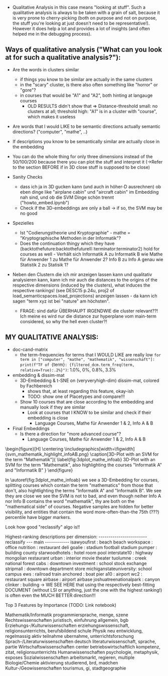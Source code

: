 
* Qualitative Analysis in this case means "looking at stuff". Such a qualitative analysis is always to be taken with a grain of salt, because it is very prone to cherry-picking (both on purpose and not on purpose, the stuff you're looking at just doesn't need to be representative!). However it does help a lot and provides a lot of insights (and often helped me in the debugging process).

## Ways of qualitative analysis ("What can you look at for such a qualitative analysis?"):

* Are the words in clusters similar 
	* if things you know to be similar are actually in the same clusters
	* in the "scary" cluster, is there also often something like "horror" or "gore"?
	* in courses that would be "A1" and "A2", both hinting at langauge courses
		* OLD RESULTS didn't show that => Distance-threshold small: no clusters at all; threshold high: "A1" is in a cluster with "course", which makes it useless
* Are words that I would LIKE to be semantic directions actually semantic directions? ("computer", "mathe", ..)

* If descriptions you know to be semantically similar are actually close in the embedding
* You can do the whole thing for only three dimensions instead of the 50/100/200 because there you can plot the stuff and interpret it  (->Refer to the section BEFORE if in 3D close stuff is supposed to be close)
* Sanity Checks
	* dass ich ja in 3D gucken kann (und auch in höher-D ausrechnen) ob eben dinge like "airplane cabin" und "aircraft cabin" im Embedding nah sind, und ob die SVM Dinge schön trennt ("howto_embed.ipynb")
	* Check if the 3D-embeddings are only a ball -> if so, the SVM may be no good
* Spezielles
	* Ist "Codierungstheorie und Kryptographie" - mathe = "Kryptographische Methoden in der Informatik"?
	* Does the continuation thingy which they have (backtothefuture:backtothefutureII::terminator:terminator2) hold for courses as well - Verhält sich Informatik A zu Informatik B wie Mathe für Anwender 1 zu Mathe für Anwender 2?  Info B zu Info A genau wie Statistik 2 zu Statisik 1? 
* Neben den Clustern die ich mir anzeigen lassen kann und qualitativ analysieren kann, kann ich mir auch die distances to the origins of the respective dimensions (induced by the clusters), what induces the respective rankings! (see DESC15 p.24u, proj2 of load_semanticspaces.load_projections) anzeigen lassen - da kann ich sagen "term xyz ist bei "nature" am höchsten".
	* FRAGE: sind dafür ÜBERHAUPT IRGENDWIE die cluster relevant??! Ich meine es wird nur die distance zur hyperplane vom main-term considered, so why the hell even cluster?!


## MY QUALITATIVE ANALYSIS:

* doc-cand-matrix
	* the term-frequencies for terms that I WOULD LIKE are really low
		`for term in ["computer", "mathe", "mathematik", "wissenschaft"]: print(f"TF of `{term}`: {filtered_dcm.term_freq(term, relative=True):.2%}")`: 1.0%, 0%, 0.8%, 3.3%
* embedding & dissim-mat
	* 3D-Embedding & t-SNE on (veryveryhigh-dim) dissim-mat, colored by Fachbereich 
		* shows that, at least regarding this feature, okay-ish
		* TODO: show one of Placetypes and compare!!!
	* Show 10 courses that are close according to the embedding and manually look if they are similar
		* Look at courses that I KNOW to be similar and check if their embedding is close
			* Language Courses, Mathe für Anwender 1 & 2, Info A & B
* Final Embeddings	
	* Is there a direction for "more advanced course"? 
		* Language Courses, Mathe für Anwender 1 & 2, Info A & B


\begin{figure}[H]
	\centering
	\includegraphics[width=\figwidth]{svm_mathematik_highlight_infoAB.png}
	\caption[3D-Plot with an SVM for the term "Mathematik"]{
		\label{fig:3dplot_mathe_infoab}
		3D-Plot with an SVM for the term "Mathematik", also highlighting the courses "Informatik A" and "Informatik B"
	}
\end{figure}

In \autoref{fig:3dplot_mathe_infoab} we see a 3D-Embedding for courses, splitting courses which contain the term "mathematics" from those that don't, also hightlighting the terms "Informatik A" and "Informatik B". We see they are close we see the SVM is not to bad, and even though neiher Info A nor Info B contains the word "mathematik", thy are both on the "mathematical side" of courses. Negative samples are hidden for better visibility, and entities that contain the word more-often-than-the 75th (???) percentile have bigger markers.


Look how good "reclassify" algo is!!

Highest-ranking descriptions per dimension:
	------------------------ reclassify --- main ------------
	isawyoufirst           : beach          beach
	workspace              : office
	nutrition              : restaurant     deli
	goalie                 : stadium		football stadium
	pumper                 : building 		county
	starwoodhotels         : hotel room 	pool
	interstate10           : highway 		mongolian restaurant
	urban                  : interior 		movie theater
	tuolumne               : creek 			national forest
	cabs                   : downtown
	investment             : school 		stock exchange
	stripmall              : downtown 		department store
	michiganstateuniversity: school 		campus
	ews                    : railroad 		train
	anchored               : boat 			pier
	a10                    : airport
	wc2                    : restaurant 	square
	airbase                : airport 		airbase
	joshuatreenationalpark : canyon 
	clinker                : building
-> WE SEE HERE that using the respectively best-fitting DOCUMENT (without LSI or anything, just the one with the highest ranking!)  is often even the MUCH BETTER direction!!!


Top 3 Features by Importance (TODO: Link notebook)

Mathematik/Informatik            programmiersprache, menge, szene
Rechtswissenschaften             juristisch, einfuhrung allgemein, bgb
Erziehungs-/Kulturwissenschaften erziehungswissenschaft, religionsunterrichts, berufsbildend schule
Physik                           neu entwicklung, regelmassig aktiv teilnahme ubernahme, unterrichtsforschung
Sprach-/Literaturwissenschaften  deutsch literaturwissenschaft, sprache, partie
Wirtschaftswissenschaften        center betriebswirtschaftlich kompetenz, zitat, religionsunterrichts
Humanwissenschaften              psychologie, metaphysik, exposes
Sozialwissenschaften             arbeitsmarkt, regieren, multiple
Biologie/Chemie                  aktivierung studierend, brd, madchen
Kultur-/Geowissenschaften        tourismus, gi, stadtgeographie